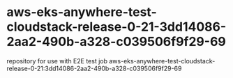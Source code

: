 # aws-eks-anywhere-test-cloudstack-release-0-21-3dd14086-2aa2-490b-a328-c039506f9f29-69
repository for use with E2E test job aws-eks-anywhere-test-cloudstack-release-0-21:3dd14086-2aa2-490b-a328-c039506f9f29-69
